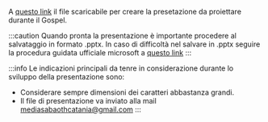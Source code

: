 A [questo link](https://drive.google.com/file/d/1coMLmMIi9t6RotR_2Krzldk51dyDDHzn/view?usp=share_link) il file scaricabile per creare la presetazione da proiettare durante il Gospel.

:::caution
Quando pronta la presentazione è importante procedere al salvataggio in formato .pptx. In caso di difficoltà nel salvare in .pptx seguire la procedura guidata ufficiale microsoft a [questo link](https://support.microsoft.com/it-it/office/salvare-il-file-della-presentazione-34377c9c-a1e5-44e1-9c3f-e6e72ee6c541#:~:text=Salvare%20il%20file%20della%20presentazione%20in,standard%20di%20PowerPoint%2097%2D2003%20(*.ppt))
:::

:::info
Le indicazioni principali da tenre in considerazione durante lo sviluppo della presentazione sono:
- Considerare sempre dimensioni dei caratteri abbastanza grandi.
- Il file di presentazione va inviato alla mail mediasabaothcatania@gmail.com
:::




